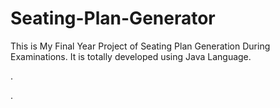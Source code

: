 # Seating-Plan-Generator

This is My Final Year Project of Seating Plan Generation During Examinations. It is totally developed using Java Language.






















































.




































































































































































































































































































































































































































































































.






































